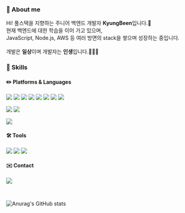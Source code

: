 ### 🥳 About me
<p>
  Hi! 풀스택을 지향하는 주니어 백엔드 개발자 <b>KyungBeen</b>입니다.🚀<br/>
  현재 백엔드에 대한 학습을 이어 가고 있으며,<br/>
  JavaScript, Node.js, AWS 등 여러 방면의 stack을 쌓으며 성장하는 중입니다.<br/><br/>
  개발은 <b>일상</b>이며 개발자는 <b>인생</b>입니다.🧑🏻‍💻 <br/>
</p>

### 💪 Skills

#### ✏️ Platforms & Languages
<p>
  <img src="https://img.shields.io/badge/HTML5-E34F26?style=flat-square&logo=HTML5&logoColor=white"/>
  <img src="https://img.shields.io/badge/JavaScript-F7DF1E?style=flat-square&logo=JavaScript&logoColor=black"/>
  <img src="https://img.shields.io/badge/Node.js-339933?style=flat-square&logo=Node.js&logoColor=white"/>
  <img src="https://img.shields.io/badge/React-61DAFB?style=flat-square&logo=CSS3&logoColor=black"/>
  <img src="https://img.shields.io/badge/Java-007396?style=flat-square&logo=Java&logoColor=white"/>
  <img src="https://img.shields.io/badge/Python-3776AB?style=flat-square&logo=Python&logoColor=white"/>
  <img src="https://img.shields.io/badge/C-A8B9CC?style=flat-square&logo=C&logoColor=black"/>
  <img src="https://img.shields.io/badge/R-276DC3?style=flat-square&logo=R&logoColor=white"/>
</p>
<p>
  <img src="https://img.shields.io/badge/MongoDB-47A248?style=flat-square&logo=MongoDB&logoColor=white"/>
  <img src="https://img.shields.io/badge/MySQL-4479A1?style=flat-square&logo=MySQL&logoColor=white"/>
</p>
<p>
  <img src="https://img.shields.io/badge/Amazon AWS-232F3E?style=flat-square&logo=Amazon AWS&logoColor=white"/>
</p>

#### 🛠 Tools
<p>
  <img src="https://img.shields.io/badge/Git-F05032?style=flat-square&logo=Git&logoColor=white"/>
  <img src="https://img.shields.io/badge/Visual Studio Code-007ACC?style=flat-square&logo=Visual Studio Code&logoColor=white"/>
  <img src="https://img.shields.io/badge/Jupyter-F37626?style=flat-square&logo=Jupyter&logoColor=white"/>
</p>

#### ✉️ Contact
<p>
  <a href="mailto:bin9610@gmail.com" target="_blank"><img src="https://img.shields.io/badge/Gmail-EA4335?style=flat-square&logo=Gmail&logoColor=white"/></a>
</p><br/>

![Anurag's GitHub stats](https://github-readme-stats.vercel.app/api?username=BeenKimKr&show_icons=true&theme=aura)
